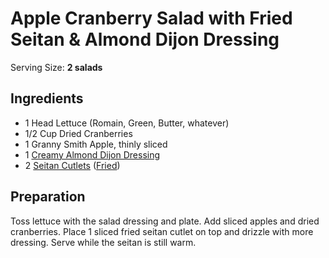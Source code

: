 # Apple Cranberry Salad with Fried Seitan & Almond Dijon Dressing 
Serving Size: **2 salads**

## Ingredients
- 1 Head Lettuce (Romain, Green, Butter, whatever)
- 1/2 Cup Dried Cranberries
- 1 Granny Smith Apple, thinly sliced
- 1 [Creamy Almond Dijon Dressing](creamy-almond-dijon-dressing.md)
- 2 [Seitan Cutlets](chicken-seitan.md) ([Fried](fried-seitan.md))

## Preparation

Toss lettuce with the salad dressing and plate. Add sliced apples and dried cranberries. Place 1 sliced fried seitan cutlet on top and drizzle with more dressing. Serve while the seitan is still warm.
